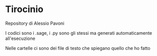 # Tirocinio
Repository di Alessio Pavoni

I codici sono i .sage, i .py sono gli stessi ma generati automaticamente all'esecuzione

Nelle cartelle ci sono dei file di testo che spiegano quello che ho fatto
